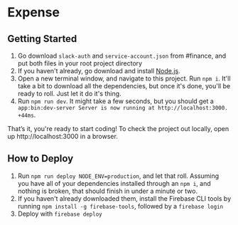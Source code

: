 # Expense

## Getting Started
1. Go download `slack-auth` and `service-account.json` from #finance, and put both files in your root project directory
2. If you haven't already, go download and install
[Node.js](https://nodejs.org/en/download/).
3. Open a new terminal window, and navigate to this project. Run `npm i`. It'll take a bit to download all the dependencies, but once it's done, you'll be ready to roll. Just let it do it's thing.
4. Run `npm run dev`. It might take a few seconds, but you should get a
`  app:bin:dev-server Server is now running at http://localhost:3000. +44ms`.

That’s it, you're ready to start coding! To check the project out locally, open up http://localhost:3000 in a browser.

## How to Deploy
1. Run `npm run deploy NODE_ENV=production`, and let that roll. Assuming you have all of your dependencies installed through an `npm i`, and nothing is broken, that should finish in under a minute or two.
2. If you haven't already downloaded them, install the Firebase CLI tools by running `npm install -g firebase-tools`, followed by a `firebase login`
3. Deploy with `firebase deploy`
